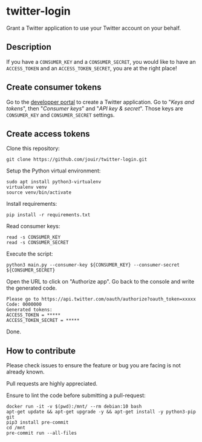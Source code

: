 # twitter-login

Grant a Twitter application to use your Twitter account on your behalf.

## Description

If you have a `CONSUMER_KEY` and a `CONSUMER_SECRET`, you would like to have an `ACCESS_TOKEN` and an
`ACCESS_TOKEN_SECRET`, you are at the right place!

## Create consumer tokens

Go to the [developper portal](https://developer.twitter.com/en/portal/dashboard) to create a Twitter application. Go to
"*Keys and tokens*", then "*Consumer keys*" and "*API key & secret*". Those keys are `CONSUMER_KEY` and
`CONSUMER_SECRET` settings.

## Create access tokens

Clone this repository:

```
git clone https://github.com/jouir/twitter-login.git
```

Setup the Python virtual environment:

```
sudo apt install python3-virtualenv
virtualenv venv
source venv/bin/activate
```

Install requirements:

```
pip install -r requirements.txt
```

Read consumer keys:

```
read -s CONSUMER_KEY
read -s CONSUMER_SECRET
```

Execute the script:

```
python3 main.py --consumer-key ${CONSUMER_KEY} --consumer-secret ${CONSUMER_SECRET}
```

Open the URL to click on "Authorize app". Go back to the console and write the generated code.

```
Please go to https://api.twitter.com/oauth/authorize?oauth_token=xxxxx
Code: 0000000
Generated tokens:
ACCESS_TOKEN = *****
ACCESS_TOKEN_SECRET = *****
```

Done.

## How to contribute

Please check issues to ensure the feature or bug you are facing is not already known.

Pull requests are highly appreciated.

Ensure to lint the code before submitting a pull-request:

```
docker run -it -v $(pwd):/mnt/ --rm debian:10 bash
apt-get update && apt-get upgrade -y && apt-get install -y python3-pip git
pip3 install pre-commit
cd /mnt
pre-commit run --all-files
```
